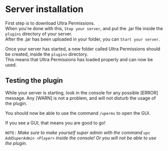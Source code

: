 # Server installation
First step is to download Ultra Permissions. 
<br>
When you're done with this, `Stop your server`, and put the .jar file inside the `plugins` directory of your server.
<br>
After the .jar has been uploaded in your folder, you can `Start your server`.
<br>

Once your server has started, a new folder called Ultra Permissions should be created, inside the `plugins` directory. 
<br>
This means that Ultra Permissions has loaded properly and can now be used.
<br>

## Testing the plugin
While your server is starting, look in the console for any possible [ERROR] message. Any [WARN] is not a problem, and will not disturb the usage of the plugin.

You should now be able to use the command `/uperms` to open the GUI.


If you see a GUI, that means you are good to go!
<br>

`NOTE:` *Make sure to make yourself super admin with the command `upc AddSuperAdmin <Player>` inside the console! Or you will not be able to use the plugin.*

